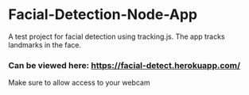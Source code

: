 # Facial-Detection-Node-App
A test project for facial detection using tracking.js. The app
tracks landmarks in the face.

### Can be viewed here: https://facial-detect.herokuapp.com/

Make sure to allow access to your webcam
